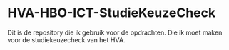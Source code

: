 # HVA-HBO-ICT-StudieKeuzeCheck
Dit is de repository die ik gebruik voor de opdrachten. Die ik moet maken voor de studiekeuzecheck van het HVA.
